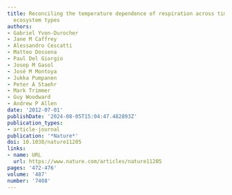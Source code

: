 ```yaml
---
title: Reconciling the temperature dependence of respiration across timescales and
  ecosystem types
authors:
- Gabriel Yvon-Durocher
- Jane M Caffrey
- Alessandro Cescatti
- Matteo Dossena
- Paul Del Giorgio
- Josep M Gasol
- José M Montoya
- Jukka Pumpanen
- Peter A Staehr
- Mark Trimmer
- Guy Woodward
- Andrew P Allen
date: '2012-07-01'
publishDate: '2024-08-05T15:04:47.482893Z'
publication_types:
- article-journal
publication: '*Nature*'
doi: 10.1038/nature11205
links:
- name: URL
  url: https://www.nature.com/articles/nature11205
pages: '472-476'
volume: '487'
number: '7408'
---
```

